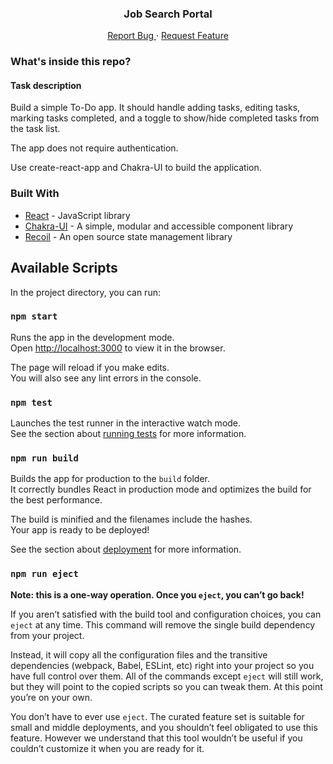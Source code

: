 <p align="center">
  <h3 align="center">Job Search Portal</h3>
  <p align="center">
    <a href="https://github.com/ganeshmkharvi/react-chakra-ui-todo//issues">Report Bug </a>
    ·
    <a href="https://github.com/ganeshmkharvi/react-chakra-ui-todo//issues"> Request Feature</a>
  </p>
</p>

<!-- ABOUT THE PROJECT -->

### What's inside this repo?

#### Task description

Build a simple To-Do app. It should handle adding tasks, editing tasks, marking tasks completed, and a toggle to show/hide completed tasks from the task list.

The app does not require authentication.

Use create-react-app and Chakra-UI to build the application.

### Built With

- [React]() - JavaScript library
- [Chakra-UI]() - A simple, modular and accessible component library 
- [Recoil]() - An open source state management library 


## Available Scripts

In the project directory, you can run:

### `npm start`

Runs the app in the development mode.<br /> Open
[http://localhost:3000](http://localhost:3000) to view it in the browser.

The page will reload if you make edits.<br /> You will also see any lint errors
in the console.

### `npm test`

Launches the test runner in the interactive watch mode.<br /> See the section
about
[running tests](https://facebook.github.io/create-react-app/docs/running-tests)
for more information.

### `npm run build`

Builds the app for production to the `build` folder.<br /> It correctly bundles
React in production mode and optimizes the build for the best performance.

The build is minified and the filenames include the hashes.<br /> Your app is
ready to be deployed!

See the section about
[deployment](https://facebook.github.io/create-react-app/docs/deployment) for
more information.

### `npm run eject`

**Note: this is a one-way operation. Once you `eject`, you can’t go back!**

If you aren’t satisfied with the build tool and configuration choices, you can
`eject` at any time. This command will remove the single build dependency from
your project.

Instead, it will copy all the configuration files and the transitive
dependencies (webpack, Babel, ESLint, etc) right into your project so you have
full control over them. All of the commands except `eject` will still work, but
they will point to the copied scripts so you can tweak them. At this point
you’re on your own.

You don’t have to ever use `eject`. The curated feature set is suitable for
small and middle deployments, and you shouldn’t feel obligated to use this
feature. However we understand that this tool wouldn’t be useful if you couldn’t
customize it when you are ready for it.
